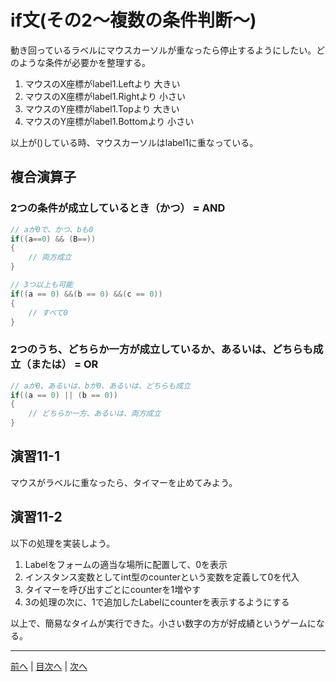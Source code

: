 # if文(その2～複数の条件判断～)
動き回っているラベルにマウスカーソルが重なったら停止するようにしたい。どのような条件が必要かを整理する。

1. マウスのX座標がlabel1.Leftより 大きい
2. マウスのX座標がlabel1.Rightより 小さい
3. マウスのY座標がlabel1.Topより 大きい
4. マウスのY座標がlabel1.Bottomより 小さい

以上が()している時、マウスカーソルはlabel1に重なっている。

## 複合演算子

### 2つの条件が成立しているとき（かつ） = AND

```cs
// aが0で、かつ、bも0
if((a==0) && (B==))
{
	// 両方成立
}

// 3つ以上も可能
if((a == 0) &&(b == 0) &&(c == 0))
{
	// すべて0
}
```

### 2つのうち、どちらか一方が成立しているか、あるいは、どちらも成立（または） = OR

```cs
// aが0、あるいは、bが0、あるいは、どちらも成立
if((a == 0) || (b == 0))
{
	// どちらか一方、あるいは、両方成立
}
```

## 演習11-1
マウスがラベルに重なったら、タイマーを止めてみよう。

## 演習11-2
以下の処理を実装しよう。

1.	Labelをフォームの適当な場所に配置して、0を表示
2.	インスタンス変数としてint型のcounterという変数を定義して0を代入
3.	タイマーを呼び出すごとにcounterを1増やす
4.	3の処理の次に、1で追加したLabelにcounterを表示するようにする

以上で、簡易なタイムが実行できた。小さい数字の方が好成績というゲームになる。

---

[前へ](10.md) | [目次へ](README.md#%E7%9B%AE%E6%AC%A1) | [次へ](12.md)
